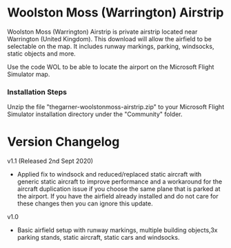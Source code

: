 # Woolston Moss (Warrington) Airstrip

Woolston Moss (Warrington) Airstrip is private airstrip located near Warrington (United Kingdom). This download will allow the airfield to be selectable on the map. It includes runway markings, parking, windsocks, static objects and more.

Use the code WOL to be able to locate the airport on the Microsoft Flight Simulator map.

### Installation Steps

Unzip the file "thegarner-woolstonmoss-airstrip.zip" to your Microsoft Flight Simulator installation directory under the "Community" folder. 


# Version Changelog
v1.1 (Released 2nd Sept 2020)
* Applied fix to windsock and reduced/replaced static aircraft with generic static aircraft to improve performance and a workaround for the aircraft duplication issue if you choose the same plane that is parked at the airport. If you have the airfield already installed and do not care for these changes then you can ignore this update.

v1.0
* Basic airfield setup with runway markings, multiple building objects,3x parking stands, static aircraft, static cars and windsocks.
